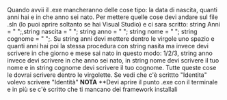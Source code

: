Quando avvii il .exe mancheranno delle cose tipo: la data di nascita, quanti anni hai e in che anno sei nato.
Per mettere quelle cose devi andare sul file .sln (lo puoi aprire soltanto se hai Visual Studio) e ci sara scritto: string Anni = " ";,string nascita = "  ";  string anno = " "; string nome = " "; string cognome = " ";.
Su string anni devi mettere dentro le virgole uno spazio e quanti anni hai poi la stessa procedura con string nasita ma invece devi scrivere in che giorno e mese sai nato in questo modo: 1/2/3, string anno invece devi scrivere in che anno sei nato, in string nome devi scrivere il tuo nome e in string cognome devi scrivere il tuo cognome. Tutte queste cose le dovrai scrivere dentro le virgolette.
Se vedi che c'è scrittto "Identita" volevo scrivere "Identità"
**NOTA**
**Devi aprire il punto .exe con il terminale e in più se c'è scritto che ti mancano dei framework installali
